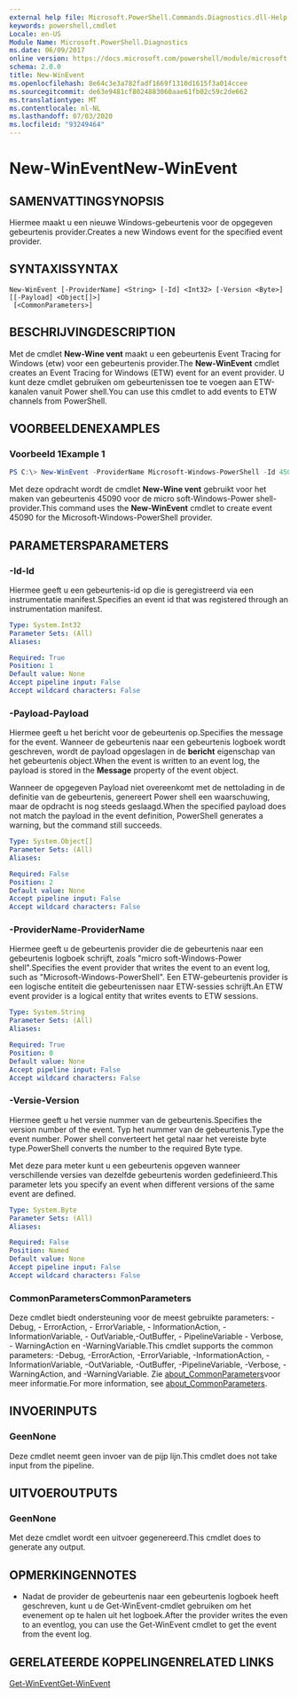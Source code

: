 ```yaml
---
external help file: Microsoft.PowerShell.Commands.Diagnostics.dll-Help.xml
keywords: powershell,cmdlet
Locale: en-US
Module Name: Microsoft.PowerShell.Diagnostics
ms.date: 06/09/2017
online version: https://docs.microsoft.com/powershell/module/microsoft.powershell.diagnostics/new-winevent?view=powershell-7&WT.mc_id=ps-gethelp
schema: 2.0.0
title: New-WinEvent
ms.openlocfilehash: 8e64c3e3a782fadf1669f1310d1615f3a014ccee
ms.sourcegitcommit: de63e9481cf8024883060aae61fb02c59c2de662
ms.translationtype: MT
ms.contentlocale: nl-NL
ms.lasthandoff: 07/03/2020
ms.locfileid: "93249464"
---
```

# <span data-ttu-id="36ce4-103">New-WinEvent</span><span class="sxs-lookup"><span data-stu-id="36ce4-103">New-WinEvent</span></span>

## <span data-ttu-id="36ce4-104">SAMENVATTING</span><span class="sxs-lookup"><span data-stu-id="36ce4-104">SYNOPSIS</span></span>
<span data-ttu-id="36ce4-105">Hiermee maakt u een nieuwe Windows-gebeurtenis voor de opgegeven gebeurtenis provider.</span><span class="sxs-lookup"><span data-stu-id="36ce4-105">Creates a new Windows event for the specified event provider.</span></span>

## <span data-ttu-id="36ce4-106">SYNTAXIS</span><span class="sxs-lookup"><span data-stu-id="36ce4-106">SYNTAX</span></span>

```
New-WinEvent [-ProviderName] <String> [-Id] <Int32> [-Version <Byte>] [[-Payload] <Object[]>]
 [<CommonParameters>]
```

## <span data-ttu-id="36ce4-107">BESCHRIJVING</span><span class="sxs-lookup"><span data-stu-id="36ce4-107">DESCRIPTION</span></span>

<span data-ttu-id="36ce4-108">Met de cmdlet **New-Wine vent** maakt u een gebeurtenis Event Tracing for Windows (etw) voor een gebeurtenis provider.</span><span class="sxs-lookup"><span data-stu-id="36ce4-108">The **New-WinEvent** cmdlet creates an Event Tracing for Windows (ETW) event for an event provider.</span></span>
<span data-ttu-id="36ce4-109">U kunt deze cmdlet gebruiken om gebeurtenissen toe te voegen aan ETW-kanalen vanuit Power shell.</span><span class="sxs-lookup"><span data-stu-id="36ce4-109">You can use this cmdlet to add events to ETW channels from PowerShell.</span></span>

## <span data-ttu-id="36ce4-110">VOORBEELDEN</span><span class="sxs-lookup"><span data-stu-id="36ce4-110">EXAMPLES</span></span>

### <span data-ttu-id="36ce4-111">Voorbeeld 1</span><span class="sxs-lookup"><span data-stu-id="36ce4-111">Example 1</span></span>

```powershell
PS C:\> New-WinEvent -ProviderName Microsoft-Windows-PowerShell -Id 45090 -Payload @("Workflow", "Running")
```

<span data-ttu-id="36ce4-112">Met deze opdracht wordt de cmdlet **New-Wine vent** gebruikt voor het maken van gebeurtenis 45090 voor de micro soft-Windows-Power shell-provider.</span><span class="sxs-lookup"><span data-stu-id="36ce4-112">This command uses the **New-WinEvent** cmdlet to create event 45090 for the Microsoft-Windows-PowerShell provider.</span></span>

## <span data-ttu-id="36ce4-113">PARAMETERS</span><span class="sxs-lookup"><span data-stu-id="36ce4-113">PARAMETERS</span></span>

### <span data-ttu-id="36ce4-114">-Id</span><span class="sxs-lookup"><span data-stu-id="36ce4-114">-Id</span></span>

<span data-ttu-id="36ce4-115">Hiermee geeft u een gebeurtenis-id op die is geregistreerd via een instrumentatie manifest.</span><span class="sxs-lookup"><span data-stu-id="36ce4-115">Specifies an event id that was registered through an instrumentation manifest.</span></span>

```yaml
Type: System.Int32
Parameter Sets: (All)
Aliases:

Required: True
Position: 1
Default value: None
Accept pipeline input: False
Accept wildcard characters: False
```

### <span data-ttu-id="36ce4-116">-Payload</span><span class="sxs-lookup"><span data-stu-id="36ce4-116">-Payload</span></span>

<span data-ttu-id="36ce4-117">Hiermee geeft u het bericht voor de gebeurtenis op.</span><span class="sxs-lookup"><span data-stu-id="36ce4-117">Specifies the message for the event.</span></span> <span data-ttu-id="36ce4-118">Wanneer de gebeurtenis naar een gebeurtenis logboek wordt geschreven, wordt de payload opgeslagen in de **bericht** eigenschap van het gebeurtenis object.</span><span class="sxs-lookup"><span data-stu-id="36ce4-118">When the event is written to an event log, the payload is stored in the **Message** property of the event object.</span></span>

<span data-ttu-id="36ce4-119">Wanneer de opgegeven Payload niet overeenkomt met de nettolading in de definitie van de gebeurtenis, genereert Power shell een waarschuwing, maar de opdracht is nog steeds geslaagd.</span><span class="sxs-lookup"><span data-stu-id="36ce4-119">When the specified payload does not match the payload in the event definition, PowerShell generates a warning, but the command still succeeds.</span></span>

```yaml
Type: System.Object[]
Parameter Sets: (All)
Aliases:

Required: False
Position: 2
Default value: None
Accept pipeline input: False
Accept wildcard characters: False
```

### <span data-ttu-id="36ce4-120">-ProviderName</span><span class="sxs-lookup"><span data-stu-id="36ce4-120">-ProviderName</span></span>

<span data-ttu-id="36ce4-121">Hiermee geeft u de gebeurtenis provider die de gebeurtenis naar een gebeurtenis logboek schrijft, zoals "micro soft-Windows-Power shell".</span><span class="sxs-lookup"><span data-stu-id="36ce4-121">Specifies the event provider that writes the event to an event log, such as "Microsoft-Windows-PowerShell".</span></span> <span data-ttu-id="36ce4-122">Een ETW-gebeurtenis provider is een logische entiteit die gebeurtenissen naar ETW-sessies schrijft.</span><span class="sxs-lookup"><span data-stu-id="36ce4-122">An ETW event provider is a logical entity that writes events to ETW sessions.</span></span>

```yaml
Type: System.String
Parameter Sets: (All)
Aliases:

Required: True
Position: 0
Default value: None
Accept pipeline input: False
Accept wildcard characters: False
```

### <span data-ttu-id="36ce4-123">-Versie</span><span class="sxs-lookup"><span data-stu-id="36ce4-123">-Version</span></span>

<span data-ttu-id="36ce4-124">Hiermee geeft u het versie nummer van de gebeurtenis.</span><span class="sxs-lookup"><span data-stu-id="36ce4-124">Specifies the version number of the event.</span></span> <span data-ttu-id="36ce4-125">Typ het nummer van de gebeurtenis.</span><span class="sxs-lookup"><span data-stu-id="36ce4-125">Type the event number.</span></span> <span data-ttu-id="36ce4-126">Power shell converteert het getal naar het vereiste byte type.</span><span class="sxs-lookup"><span data-stu-id="36ce4-126">PowerShell converts the number to the required Byte type.</span></span>

<span data-ttu-id="36ce4-127">Met deze para meter kunt u een gebeurtenis opgeven wanneer verschillende versies van dezelfde gebeurtenis worden gedefinieerd.</span><span class="sxs-lookup"><span data-stu-id="36ce4-127">This parameter lets you specify an event when different versions of the same event are defined.</span></span>

```yaml
Type: System.Byte
Parameter Sets: (All)
Aliases:

Required: False
Position: Named
Default value: None
Accept pipeline input: False
Accept wildcard characters: False
```

### <span data-ttu-id="36ce4-128">CommonParameters</span><span class="sxs-lookup"><span data-stu-id="36ce4-128">CommonParameters</span></span>

<span data-ttu-id="36ce4-129">Deze cmdlet biedt ondersteuning voor de meest gebruikte parameters: -Debug, - ErrorAction, - ErrorVariable, - InformationAction, -InformationVariable, - OutVariable,-OutBuffer, - PipelineVariable - Verbose, - WarningAction en -WarningVariable.</span><span class="sxs-lookup"><span data-stu-id="36ce4-129">This cmdlet supports the common parameters: -Debug, -ErrorAction, -ErrorVariable, -InformationAction, -InformationVariable, -OutVariable, -OutBuffer, -PipelineVariable, -Verbose, -WarningAction, and -WarningVariable.</span></span> <span data-ttu-id="36ce4-130">Zie [about_CommonParameters](https://go.microsoft.com/fwlink/?LinkID=113216)voor meer informatie.</span><span class="sxs-lookup"><span data-stu-id="36ce4-130">For more information, see [about_CommonParameters](https://go.microsoft.com/fwlink/?LinkID=113216).</span></span>

## <span data-ttu-id="36ce4-131">INVOER</span><span class="sxs-lookup"><span data-stu-id="36ce4-131">INPUTS</span></span>

### <span data-ttu-id="36ce4-132">Geen</span><span class="sxs-lookup"><span data-stu-id="36ce4-132">None</span></span>

<span data-ttu-id="36ce4-133">Deze cmdlet neemt geen invoer van de pijp lijn.</span><span class="sxs-lookup"><span data-stu-id="36ce4-133">This cmdlet does not take input from the pipeline.</span></span>

## <span data-ttu-id="36ce4-134">UITVOER</span><span class="sxs-lookup"><span data-stu-id="36ce4-134">OUTPUTS</span></span>

### <span data-ttu-id="36ce4-135">Geen</span><span class="sxs-lookup"><span data-stu-id="36ce4-135">None</span></span>

<span data-ttu-id="36ce4-136">Met deze cmdlet wordt een uitvoer gegenereerd.</span><span class="sxs-lookup"><span data-stu-id="36ce4-136">This cmdlet does to generate any output.</span></span>

## <span data-ttu-id="36ce4-137">OPMERKINGEN</span><span class="sxs-lookup"><span data-stu-id="36ce4-137">NOTES</span></span>

* <span data-ttu-id="36ce4-138">Nadat de provider de gebeurtenis naar een gebeurtenis logboek heeft geschreven, kunt u de Get-WinEvent-cmdlet gebruiken om het evenement op te halen uit het logboek.</span><span class="sxs-lookup"><span data-stu-id="36ce4-138">After the provider writes the even to an eventlog, you can use the Get-WinEvent cmdlet to get the event from the event log.</span></span>

## <span data-ttu-id="36ce4-139">GERELATEERDE KOPPELINGEN</span><span class="sxs-lookup"><span data-stu-id="36ce4-139">RELATED LINKS</span></span>

[<span data-ttu-id="36ce4-140">Get-WinEvent</span><span class="sxs-lookup"><span data-stu-id="36ce4-140">Get-WinEvent</span></span>](Get-WinEvent.md)
